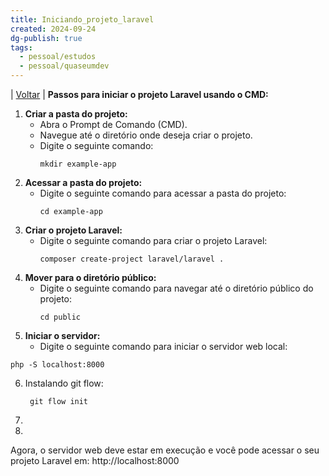 ```yaml
---
title: Iniciando_projeto_laravel
created: 2024-09-24
dg-publish: true
tags:
  - pessoal/estudos
  - pessoal/quaseumdev
---
```

| [Voltar](1.LIFE/index) |
**Passos para iniciar o projeto Laravel usando o CMD:**

1. **Criar a pasta do projeto:**
   - Abra o Prompt de Comando (CMD).
   - Navegue até o diretório onde deseja criar o projeto.
   - Digite o seguinte comando:
     ```
     mkdir example-app
     ```
2. **Acessar a pasta do projeto:**
   - Digite o seguinte comando para acessar a pasta do projeto:
     ```
     cd example-app
     ```
3. **Criar o projeto Laravel:**
   - Digite o seguinte comando para criar o projeto Laravel:
     ```
     composer create-project laravel/laravel .
     ```
4. **Mover para o diretório público:**
   - Digite o seguinte comando para navegar até o diretório público do projeto:
     ```
     cd public
     ```
5. **Iniciar o servidor:**
   - Digite o seguinte comando para iniciar o servidor web local:
 ```
 php -S localhost:8000
 ```
6. Instalando git flow:
    ```
     git flow init
    ```
1. 
2. 
Agora, o servidor web deve estar em execução e você pode acessar o seu projeto Laravel em:
http://localhost:8000